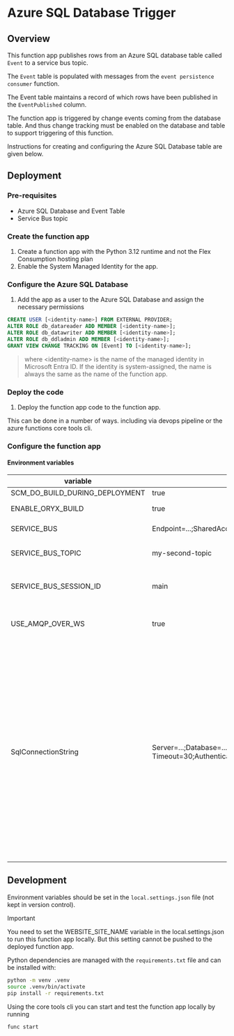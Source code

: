 # Azure SQL Database Trigger

## Overview

This function app publishes rows from an Azure SQL database table called `Event`
to a service bus topic.

The `Event` table is populated with messages from the `event persistence consumer`
function.

The Event table maintains a record of which rows have been published
in the `EventPublished` column.

The function app is triggered by change events coming from the database table. And thus
change tracking must be enabled on the database and table to support triggering of this
function.

Instructions for creating and configuring the Azure SQL Database table are given below.

## Deployment

### Pre-requisites

- Azure SQL Database and Event Table
- Service Bus topic

### Create the function app

1. Create a function app with the Python 3.12 runtime and not the Flex Consumption
   hosting plan
2. Enable the System Managed Identity for the app.

### Configure the Azure SQL Database

1. Add the app as a user to the Azure SQL Database and assign the necessary permissions

```sql
CREATE USER [<identity-name>] FROM EXTERNAL PROVIDER;
ALTER ROLE db_datareader ADD MEMBER [<identity-name>];
ALTER ROLE db_datawriter ADD MEMBER [<identity-name>];
ALTER ROLE db_ddladmin ADD MEMBER [<identity-name>];
GRANT VIEW CHANGE TRACKING ON [Event] TO [<identity-name>];
```

> where \<identity-name> is the name of the managed identity in Microsoft Entra ID.
> If the identity is system-assigned, the name is always the same as the name of the
> function app.

### Deploy the code

1. Deploy the function app code to the function app.

This can be done in a number of ways. including via devops pipeline or
the azure functions core tools cli.

### Configure the function app

#### Environment variables

| variable                       | example value                                                                                                               | description                                                                                                                                                                                                                                                                                                                                                                                                                                                                  |
| ------------------------------ | --------------------------------------------------------------------------------------------------------------------------- | ---------------------------------------------------------------------------------------------------------------------------------------------------------------------------------------------------------------------------------------------------------------------------------------------------------------------------------------------------------------------------------------------------------------------------------------------------------------------------- |
| SCM_DO_BUILD_DURING_DEPLOYMENT | true                                                                                                                        | enable remote builds                                                                                                                                                                                                                                                                                                                                                                                                                                                         |
| ENABLE_ORYX_BUILD              | true                                                                                                                        | use oryx for remote build                                                                                                                                                                                                                                                                                                                                                                                                                                                    |
| SERVICE_BUS                    | Endpoint=...;SharedAccessKeyName=...;SharedAccessKey=...;                                                                   | service bus connection string                                                                                                                                                                                                                                                                                                                                                                                                                                                |
| SERVICE_BUS_TOPIC              | my-second-topic                                                                                                             | name of service bus topic to publish events to                                                                                                                                                                                                                                                                                                                                                                                                                               |
| SERVICE_BUS_SESSION_ID         | main                                                                                                                        | service bus session identifier. needs to be the same value as set in KG CMS                                                                                                                                                                                                                                                                                                                                                                                                  |
| USE_AMQP_OVER_WS               | true                                                                                                                        | whether to use amqp over websockets for the service bus connection                                                                                                                                                                                                                                                                                                                                                                                                           |
| SqlConnectionString            | Server=...;Database=...;Encrypt=yes;TrustServerCertificate=no;Connection Timeout=30;Authentication=Active Directory Default | connection string for Azure SQL Database, `Authentication=Active Directory Default` will use the system managed identity of the function app to authenticate to the Azure SQL Database. **Note that the structure of this connection string is different to the one used in the event persistence consumer** (this is because the connection string is handled by the function app trigger and not the function app code, as is the case for the event persistence consumer) |

## Development

Environment variables should be set in the `local.settings.json` file (not kept in
version control).

> [!IMPORTANT]  
> You need to set the WEBSITE_SITE_NAME variable in the local.settings.json to run this
> function app locally. But this setting cannot be pushed to the deployed function app.

Python dependencies are managed with the `requirements.txt` file and can be installed
with:

```bash
python -m venv .venv
source .venv/bin/activate
pip install -r requirements.txt
```

Using the core tools cli you can start and test the function app locally by running

```bash
func start
```
